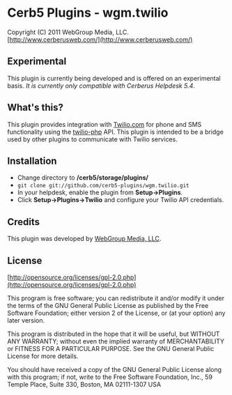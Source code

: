 Cerb5 Plugins - wgm.twilio
===========================================
Copyright (C) 2011 WebGroup Media, LLC.  
[http://www.cerberusweb.com/](http://www.cerberusweb.com/)  

Experimental
------------
This plugin is currently being developed and is offered on an experimental basis.  _It is currently only compatible with Cerberus Helpdesk 5.4_.

What's this?
------------
This plugin provides integration with [Twilio.com](http://www.twilio.com/) for phone and SMS functionality using the [twilio-php](https://github.com/twilio/twilio-php) API.  This plugin is intended to be a bridge used by other plugins to communicate with Twilio services.

Installation
------------
* Change directory to **/cerb5/storage/plugins/**
* `git clone git://github.com/cerb5-plugins/wgm.twilio.git`
* In your helpdesk, enable the plugin from **Setup->Plugins**.
* Click **Setup->Plugins->Twilio** and configure your Twilio API credentials.

Credits
-------
This plugin was developed by [WebGroup Media, LLC](http://www.cerberusweb.com/).

License
-------

[http://opensource.org/licenses/gpl-2.0.php](http://opensource.org/licenses/gpl-2.0.php)  

This program is free software; you can redistribute it and/or modify it under the terms of the GNU General Public License as published by the Free Software Foundation; either version 2 of the License, or (at your option) any later version.

This program is distributed in the hope that it will be useful, but WITHOUT ANY WARRANTY; without even the implied warranty of MERCHANTABILITY or FITNESS FOR A PARTICULAR PURPOSE. See the GNU General Public License for more details.

You should have received a copy of the GNU General Public License along with this program; if not, write to the Free Software Foundation, Inc., 59 Temple Place, Suite 330, Boston, MA 02111-1307 USA
